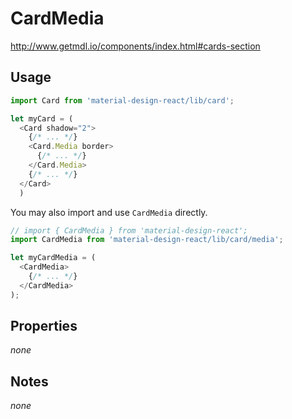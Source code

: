 # CardMedia

http://www.getmdl.io/components/index.html#cards-section


## Usage

```javascript
import Card from 'material-design-react/lib/card';

let myCard = (
  <Card shadow="2">
    {/* ... */}
    <Card.Media border>
      {/* ... */}
    </Card.Media>
    {/* ... */}
  </Card>
  )
```

You may also import and use `CardMedia` directly.

```javascript
// import { CardMedia } from 'material-design-react';
import CardMedia from 'material-design-react/lib/card/media';

let myCardMedia = (
  <CardMedia>
    {/* ... */}
  </CardMedia>
);
```


## Properties

*none*


## Notes
*none*
